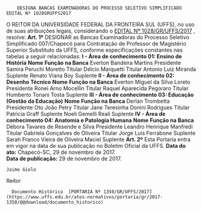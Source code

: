        DESIGNA BANCAS EXAMINADORAS DO PROCESSO SELETIVO SIMPLIFICADO EDITAL Nº 1028GRUFFS2017  

 O REITOR DA UNIVERSIDADE FEDERAL DA FRONTEIRA SUL (UFFS), no uso de suas atribuições legais, considerando o [EDITAL Nº 1028/GR/UFFS/2017](https://www.uffs.edu.br/atos-normativos/edital/gr/2017-1028)  , resolve:   **Art. 1º** DESIGNAR as Bancas Examinadoras do Processo Seletivo Simplificado 007/Chapecó para Contratação de Professor de Magistério Superior Substituto da UFFS, conforme especificações constantes nas tabelas a seguir relacionadas: **I - Área de conhecimento 01: Ensino de História**      **Nome**    **Função na Banca**      Everton Bandeira Martins   Presidente     Samira Peruchi Moretto   Titular     Délcio Marquetti   Titular     Antonio Luiz Miranda   Suplente     Renato Viana Boy   Suplente     **II - Área de conhecimento 02: Desenho Técnico**      **Nome**    **Função na Banca**      Everton Miguel da Silva Loreto   Presidente     Ronei Arno Mocellin   Titular     Raquel Aparecida Pegoraro   Titular     Humberto Tonani Tosta   Suplente     **III - Área de conhecimento 03: Educação (Gestão da Educação)**      **Nome**    **Função na Banca**      Derlan Trombetta   Presidente     Oto João Petry   Titular     Jane Teresinha Donini Rodrigues   Titular     Patricia Graff   Suplente     Noeli Gemelli Reali   Suplente     **IV - Área de conhecimento 04: Anatomia e Patologia Humana**      **Nome**    **Função na Banca**      Débora Tavares de Resende e Silva   Presidente     Leandro Henrique Manfredi   Titular     Gabriela Gonçalves de Oliveira   Titular     Jorge Luis Ferrabone   Suplente     Sarah Franco Vieira de Oliveira Maciel   Suplente       **Art. 2º** Esta Portaria entra em vigor na data de sua publicação no Boletim Oficial da UFFS.      **Data do ato:** Chapecó-SC, 29 de novembro de 2017.   
 **Data de publicação:**  29 de novembro de 2017. 

    Jaime Giolo   
 Reitor 

      Documento Histórico  [PORTARIA Nº 1350/GR/UFFS/2017](https://www.uffs.edu.br/atos-normativos/portaria/gr/2017-1350/@@download/documento_historico)     
      